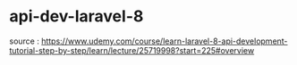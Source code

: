 # api-dev-laravel-8

source :
https://www.udemy.com/course/learn-laravel-8-api-development-tutorial-step-by-step/learn/lecture/25719998?start=225#overview


